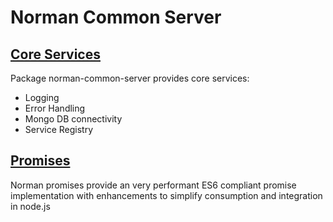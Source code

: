 Norman Common Server 
=============

## [Core Services](common-server/README.md) 
Package norman-common-server provides core services:
* Logging
* Error Handling
* Mongo DB connectivity
* Service Registry

## [Promises](promise/README.md) 
Norman promises provide an very performant ES6 compliant promise implementation with enhancements to simplify consumption and integration in node.js 

 
